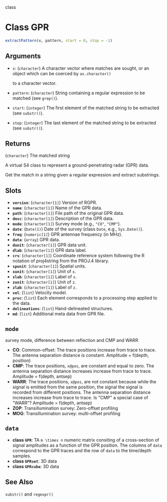 class

# Class GPR

```r
extractPattern(x, pattern, start = 0, stop = -1)
```

## Arguments

- `x`: (`character`) A character vector where matches are sought, or an object which can be coerced by `as.character()`
    
    to a character vector.
- `pattern`: (`character`) String containing a regular expression to be matched (see `grep()`).
- `start`: (`integer`) The first element of the matched string to be extracted (see `substr()`).
- `stop`: (`integer`) The last element of the matched string to be extracted (see `substr()`).

## Returns

(`character`) The matched string

A virtual S4 class to represent a ground-penetrating radar (GPR) data.

Get the match in a string given a regular expression and extract substrings.

## Slots

- **`version`**: (`character[1]`) Version of RGPR.
- **`name`**: (`character[1]`) Name of the GPR data.
- **`path`**: (`character[1]`) File path of the original GPR data.
- **`desc`**: (`character[1]`) Description of the GPR data.
- **`mode`**: (`character[1]`) Survey mode (e.g., `"CO"`, `"CMP"`).
- **`date`**: (`Date(1)`) Date of the survey (class `Date`, e.g., `Sys.Date()`).
- **`freq`**: (`numeric[1]`) GPR antennae frequency (in MHz).
- **`data`**: (`array`) GPR data.
- **`dunit`**: (`character[1]`) GPR data unit.
- **`dlab`**: (`character[1]`) GPR data label.
- **`crs`**: (`character[1]`) Coordinate reference system following the R notation of proj4string from the PROJ.4 library.
- **`spunit`**: (`character[1]`) Spatial units.
- **`xunit`**: (`character[1]`) Unit of `x`.
- **`xlab`**: (`character[1]`) Label of `x`.
- **`zunit`**: (`character[1]`) Unit of `z`.
- **`zlab`**: (`character[1]`) Label of `z`.
- **`vel`**: (`list`) Velocity model.
- **`proc`**: (`list`) Each element corresponds to a processing step applied to the data.
- **`delineations`**: (`list`) Hand-delineated structures.
- **`md`**: (`list`) Additional meta data from GPR file.

## `mode`

survey mode, difference between reflection and CMP and WARR

- **CO**: Common-offset: The trace positions increase from trace to trace. The antenna separation distance is constant. Amplitude = f(depth, position)
- **CMP**: The trace positions, `x@pos`, are constant and equal to zero. The antenna separation distance increases increase from trace to trace. Amplitude = f(depth, antsep)
- **WARR**: The trace positions, `x@pos`, are not constant because while the signal is emitted from the same position, the signal the signal is recorded from different positions. The antenna separation distance increases increase from trace to trace. Is "CMP" a special case of "WARR"? Amplitude = f(depth, antsep)
- **ZOP**: Transillumination survey: Zero-offset profiling
- **MOG**: Transillumination survey: multi-offset profiling

## `data`

- **class `GPR`**: TA `m \times n` numeric matrix consiting of a cross-section of signal amplitudes as a function of the GPR position. The columns of `data` correspond to the GPR traces and the row of `data` to the time/depth samples.
- **class `GPRset`**: 3D data
- **class `GPRcube`**: 3D data

## See Also

`substr()` and `regexpr()`
